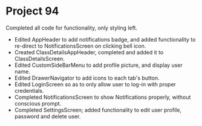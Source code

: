 # Project 94

Completed all code for functionality, only styling left.

<ul>
<li>Edited AppHeader to add notifications badge, and added functionality to re-direct to NotificationsScreen on clicking bell icon.</li>
<li>Created ClassDetailsAppHeader, completed and added it to ClassDetailsScreen.</li>
<li>Edited CustomSideBarMenu to add profile picture, and display user name.</li>
<li>Edited DrawerNavigator to add icons to each tab's button.</li>
<li>Edited LoginScreen so as to only allow user to log-in with proper credentials.</li>
<li>Completed NotificationsScreen to show Notifications properly, without conscious prompt.</li>
<li>Completed SettingsScreen; added functionality to edit user profile, password and delete user.</li>
</ul>
